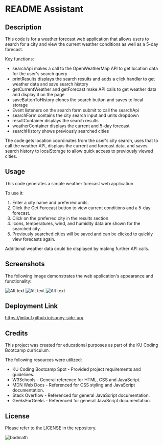 # README Assistant

## Description

This code is for a weather forecast web application that allows users to search for a city and view the current weather conditions as well as a 5-day forecast.

Key functions:

- searchApi makes a call to the OpenWeatherMap API to get location data for the user's search query
- printResults displays the search results and adds a click handler to get weather data and save search history
- getCurrentWeather and getForecast make API calls to get weather data and display it on the page
- saveButtonToHistory clones the search button and saves to local storage
- Event listeners on the search form submit to call the searchApi
- searchForm contains the city search input and units dropdown
- resultContainer displays the search results
- weatherContainer displays the current and 5-day forecast
- searchHistory shows previously searched cities

The code gets location coordinates from the user's city search, uses that to call the weather API, displays the current and forecast data, and saves search history to localStorage to allow quick access to previously viewed cities.

## Usage

This code generates a simple weather forecast web application.

To use it:

1. Enter a city name and preferred units.
2. Click the Get Forecast button to view current conditions and a 5-day forecast.
3. Click on the preferred city in the results section.
4. Icons, temperatures, wind, and humidity data are shown for the searched city.
5. Previously searched cities will be saved and can be clicked to quickly view forecasts again.

Additional weather data could be displayed by making further API calls.

## Screenshots

The following image demonstrates the web application's appearance and functionality:

![Alt text](./assets/images/mockup-1.png)
![Alt text](./assets/images/mockup-2.png)
![Alt text](./assets/images/mockup-3.png)

## Deployment Link

https://jmlouf.github.io/sunny-side-up/

## Credits

This project was created for educational purposes as part of the KU Coding Bootcamp curriculum.

The following resources were utilized:

- KU Coding Bootcamp Spot - Provided project requirements and guidelines.
- W3Schools - General reference for HTML, CSS and JavaScript.
- MDN Web Docs - Referenced for CSS styling and JavaScript documentation.
- Stack Overflow - Referenced for general JavaScript documentation.
- GeeksForGeeks - Referenced for general JavaScript documentation.

## License

Please refer to the LICENSE in the repository.


![badmath](https://img.shields.io/github/languages/top/lernantino/badmath)
